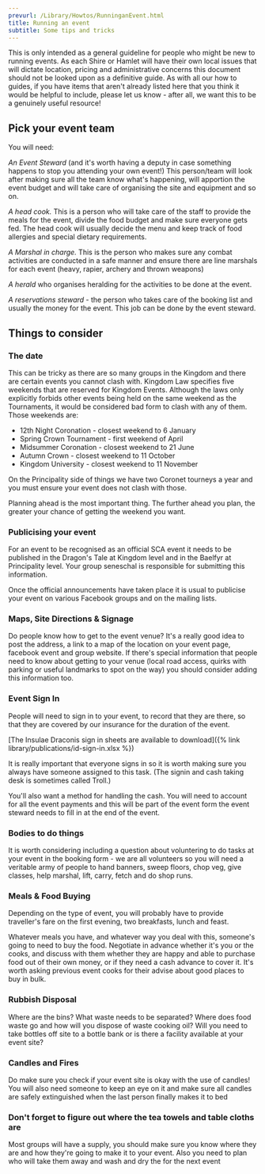 ```yaml
---
prevurl: /Library/Howtos/RunninganEvent.html
title: Running an event
subtitle: Some tips and tricks
---
```


This is only intended as a general guideline for people who might be new to running events.  As each Shire or Hamlet will have their own local issues that will dictate location, pricing and administrative concerns this document should not be looked upon as a definitive guide.  As with all our how to guides, if you have items that aren't already listed here that you think it would be helpful to include, please let us know - after all, we want this to be a genuinely useful resource!

## Pick your event team

You will need:

*An Event Steward* (and it's worth having a deputy in case something happens to stop you attending your own event!) This person/team will look after making sure all the team know what's happening, will apportion the event budget and will take care of organising the site and equipment and so on. 

*A head cook.* This is a person who will take care of the staff to provide the meals for the event, divide the food budget and make sure everyone gets fed.  The head cook will usually decide the menu and keep track of food allergies and special dietary requirements. 

*A Marshal in charge.* This is the person who makes sure any combat activities are conducted in a safe manner and ensure there are line marshals for each event (heavy, rapier, archery and thrown weapons) 

*A herald* who organises heralding for the activities to be done at the event.

*A reservations steward* - the person who takes care of the booking list and usually the money for the event.  This job can be done by the event steward.  


## Things to consider

### The date

This can be tricky as there are so many groups in the Kingdom and there are certain events you cannot clash with.  Kingdom Law specifies five weekends that are reserved for Kingdom Events.  Although the laws only explicitly forbids other events being held on the same weekend as the Tournaments, it would be considered bad form to clash with any of them.  Those weekends are:

-	12th Night Coronation	- closest weekend to 6 January
-	Spring Crown Tournament	- first weekend of April
-	Midsummer Coronation - closest weekend to 21 June
-	Autumn Crown - closest weekend to 11 October
-	Kingdom University - closest weekend to 11 November
 	
On the Principality side of things we have two Coronet tourneys a year and you must ensure your event does not clash with those.  

Planning ahead is the most important thing.  The further ahead you plan, the greater your chance of getting the weekend you want.  

### Publicising your event

For an event to be recognised as an official SCA event it needs to be published in the Dragon's Tale at Kingdom level and in the Baelfyr at Principality level.   Your group seneschal is responsible for submitting this information.

Once the official announcements have taken place it is usual to publicise your event on various Facebook groups and on the mailing lists. 

### Maps, Site Directions & Signage

Do people know how to get to the event venue? It's a really good idea to post the address, a link to a map of the location on your event page, facebook event and group website.  If there's special information that people need to know about getting to your venue (local road access, quirks with parking or useful landmarks to spot on the way) you should consider adding this information too. 

### Event Sign In

People will need to sign in to your event, to record that they are there, so that they are covered by our insurance for the duration of the event.

[The Insulae Draconis sign in sheets are available to download]({% link library/publications/id-sign-in.xlsx %})

It is really important that everyone signs in so it is worth making sure you always have someone assigned to this task.  (The signin and cash taking desk is sometimes called Troll.) 

You'll also want a method for handling the cash. You will need to account for all the event payments and this will be part of the event form the event steward needs to fill in at the end of the event. 

### Bodies to do things

It is worth considering including a question about voluntering to do tasks at your event in the booking form - we are all volunteers so you will need a veritable army of people to hand banners, sweep floors, chop veg, give classes, help marshal, lift, carry, fetch and do shop runs.  

### Meals & Food Buying

Depending on the type of event, you will probably have to provide traveller's fare on the first evening, two breakfasts, lunch and feast. 

Whatever meals you have, and whatever way you deal with this, someone's going to need to buy the food. Negotiate in advance whether it's you or the cooks, and discuss with them whether they are happy and able to purchase food out of their own money, or if they need a cash advance to cover it.  It's worth asking previous event cooks for their advise about good places to buy in bulk.  

### Rubbish Disposal

Where are the bins? What waste needs to be separated?  Where does food waste go and how will you dispose of waste cooking oil? Will you need to take bottles off site to a bottle bank or is there a facility available at your event site? 

### Candles and Fires 

Do make sure you check if your event site is okay with the use of candles! You will also need someone to keep an eye on it and make sure all candles are safely extinguished when the last person finally makes it to bed 

### Don't forget to figure out where the tea towels and table cloths are

Most groups will have a supply, you should make sure you know where they are and how they're going to make it to your event.  Also you need to plan who will take them away and wash and dry the for the next event